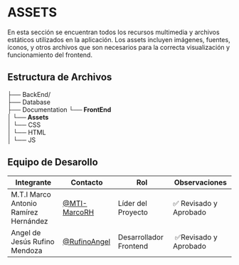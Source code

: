 # ASSETS

En esta sección se encuentran todos los recursos multimedia y archivos estáticos utilizados en la aplicación. Los assets incluyen imágenes, fuentes, íconos, y otros archivos que son necesarios para la correcta visualización y funcionamiento del frontend.

## Estructura de Archivos

├── BackEnd/<br>
├── Database<br>
├── Documentation
**└── FrontEnd** <br>
**│ └── Assets**<br>
│ └── CSS <br>
│ └── HTML <br>
│ └── JS <br>


## Equipo de Desarollo

| Integrante | Contacto | Rol | Observaciones |
|-------------|--------|----------|---------------|
|M.T.I Marco Antonio Ramírez Hernández |[@MTI-MarcoRH](https://github.com/MTI-MarcoRH)| Líder del Proyecto |✅ Revisado y Aprobado|
|Angel de Jesús Rufino Mendoza   |  [@RufinoAngel](https://github.com/RufinoAngel)      | Desarrollador Frontend | ✅Revisado y Aprobado  |
